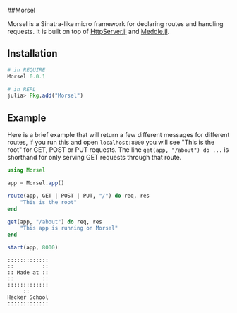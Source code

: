 ##Morsel

Morsel is a Sinatra-like micro framework for declaring routes and handling requests.
It is built on top of [HttpServer.jl](https://github.com/hackerschool/HttpServer.jl)
and [Meddle.jl](https://github.com/hackerschool/Meddle.jl).

## Installation

```jl
# in REQUIRE
Morsel 0.0.1

# in REPL
julia> Pkg.add("Morsel")
```

## Example

Here is a brief example that will return a few different messages for different routes,
if you run this and open `localhost:8000` you will see "This is the root" for GET, POST or PUT requests.
The line `get(app, "/about") do ...` is shorthand for only serving GET requests through that route.

```.jl
using Morsel

app = Morsel.app()

route(app, GET | POST | PUT, "/") do req, res
    "This is the root"
end

get(app, "/about") do req, res
    "This app is running on Morsel"
end

start(app, 8000)
```

~~~~
:::::::::::::
::         ::
:: Made at ::
::         ::
:::::::::::::
     ::
Hacker School
:::::::::::::
~~~~
